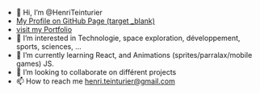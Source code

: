 - 👋 Hi, I’m @HenriTeinturier
- [<a href="https://henriteinturier.github.io/HenriTeinturier/" target="_blank">My Profile on GitHub Page (target _blank)</a>](https://www.henriteinturier.fr/)
- [visit my Portfolio]([https://henriteinturier.github.io/HenriTeinturier/](https://www.henriteinturier.fr/))
- 👀 I’m interested in Technologie, space exploration, développement, sports, sciences, ...
- 🌱 I’m currently learning React, and Animations (sprites/parralax/mobile games) JS.
- 💞️ I’m looking to collaborate on différent projects
- 📫 How to reach me henri.teinturier@gmail.com

<!---
HenriTeinturier/HenriTeinturier is a ✨ special ✨ repository because its `README.md` (this file) appears on your GitHub profile.
You can click the Preview link to take a look at your changes.
--->
